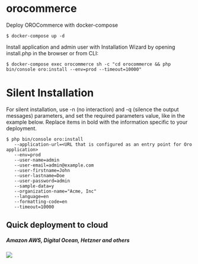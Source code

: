 # orocommerce
Deploy OROCommerce with docker-compose

```
$ docker-compose up -d

```

Install application and admin user with Installation Wizard by opening install.php in the browser or from CLI:

```
$ docker-compose exec orocommerce sh -c "cd orocommerce && php bin/console oro:install --env=prod --timeout=10000"

```

# Silent Installation

For silent installation, use -n (no interaction) and -q (silence the output messages) parameters, and set the required parameters value, like in the example below. Replace items in bold with the information specific to your deployment.

```
$ php bin/console oro:install 
   --application-url=<URL that is configured as an entry point for Oro application>
   --env=prod
   --user-name=admin
   --user-email=admin@example.com
   --user-firstname=John
   --user-lastname=Doe
   --user-password=admin
   --sample-data=y
   --organization-name="Acme, Inc"
   --language=en
   --formatting-code=en
   --timeout=10000

```


## Quick deployment to cloud
##### Amazon AWS, Digital Ocean, Hetzner and others
[<img src="https://img.shields.io/badge/quick%20deploy-%40try.direct-brightgreen.svg">](https://try.direct/server/user/deploy/Im9yb2NvbW1lcmNlfDZ8MzQi.EIJLoA.C2UnHhbUvk1hLFruZ1Nvdp5FbC4/)

